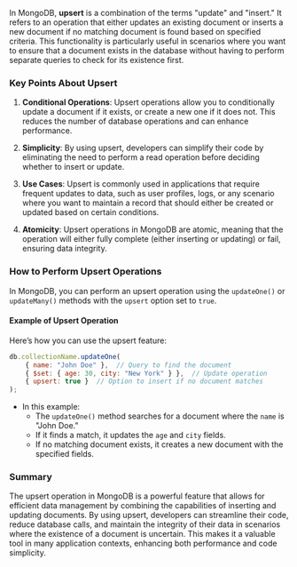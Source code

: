 In MongoDB, **upsert** is a combination of the terms "update" and "insert." It refers to an operation that either updates an existing document or inserts a new document if no matching document is found based on specified criteria. This functionality is particularly useful in scenarios where you want to ensure that a document exists in the database without having to perform separate queries to check for its existence first.

### Key Points About Upsert

1. **Conditional Operations**: Upsert operations allow you to conditionally update a document if it exists, or create a new one if it does not. This reduces the number of database operations and can enhance performance.

2. **Simplicity**: By using upsert, developers can simplify their code by eliminating the need to perform a read operation before deciding whether to insert or update.

3. **Use Cases**: Upsert is commonly used in applications that require frequent updates to data, such as user profiles, logs, or any scenario where you want to maintain a record that should either be created or updated based on certain conditions.

4. **Atomicity**: Upsert operations in MongoDB are atomic, meaning that the operation will either fully complete (either inserting or updating) or fail, ensuring data integrity.

### How to Perform Upsert Operations

In MongoDB, you can perform an upsert operation using the `updateOne()` or `updateMany()` methods with the `upsert` option set to `true`. 

#### Example of Upsert Operation

Here’s how you can use the upsert feature:

```javascript
db.collectionName.updateOne(
    { name: "John Doe" },  // Query to find the document
    { $set: { age: 30, city: "New York" } },  // Update operation
    { upsert: true }  // Option to insert if no document matches
);
```

- In this example:
  - The `updateOne()` method searches for a document where the `name` is "John Doe."
  - If it finds a match, it updates the `age` and `city` fields.
  - If no matching document exists, it creates a new document with the specified fields.

### Summary

The upsert operation in MongoDB is a powerful feature that allows for efficient data management by combining the capabilities of inserting and updating documents. By using upsert, developers can streamline their code, reduce database calls, and maintain the integrity of their data in scenarios where the existence of a document is uncertain. This makes it a valuable tool in many application contexts, enhancing both performance and code simplicity.